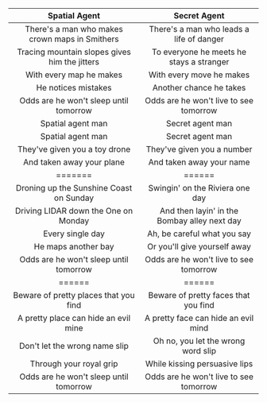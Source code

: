 |Spatial Agent|Secret Agent|
|:---:|:---:|
There's a man who makes crown maps in Smithers | There's a man who leads a life of danger
Tracing mountain slopes gives him the jitters  |To everyone he meets he stays a stranger
With every map he makes |With every move he makes
He notices mistakes|Another chance he takes
Odds are he won't sleep until tomorrow|Odds are he won't live to see tomorrow
Spatial agent man | Secret agent man
Spatial agent man | Secret agent man
They've given you a toy drone|They've given you a number
And taken away your plane|And taken away your name
=======|======
Droning up the Sunshine Coast on Sunday|Swingin' on the Riviera one day
Driving LIDAR down the One on Monday|And then layin' in the Bombay alley next day
Every single day| Ah, be careful what you say
He maps another bay|Or you'll give yourself away
Odds are he won't sleep until tomorrow|Odds are he won't live to see tomorrow
======|======
Beware of pretty places that you find|Beware of pretty faces that you find
A pretty place can hide an evil mine|A pretty face can hide an evil mind
Don't let the wrong name slip|Oh no, you let the wrong word slip
Through your royal grip| While kissing persuasive lips
Odds are he won't sleep until tomorrow|Odds are he won't live to see tomorrow
